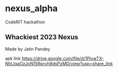 # nexus_alpha

CodeRIT hackathon

## Whackiest 2023 Nexus

Made by Jatin Pandey

apk link https://drive.google.com/file/d/1PivwTX-NhLIqaOzJoN15Rprvh8dsPzMD/view?usp=share_link
